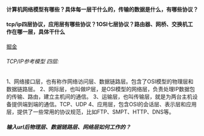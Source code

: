 #### 计算机网络模型有哪些？具体每一层干什么的，传输的数据是什么，有哪些协议？
#### tcp/ip四层协议，应用层有哪些协议？1OSI七层协议？路由器、网桥、交换机工作在哪一层，具体干什么
[掘金](https://juejin.cn/post/7037011384575475743#heading-0)

###### TCP/IP参考模型 四层:
1、网络接口层，也有称作网络访问层、数据链路层。包含了OSI模型的物理层和数据链路层。
2、网际层，也叫做IP层，是OSI模型的网络层，负责处理IP数据包的传输、路由，建立主机间的通信。
3、运输层，也叫传输层，就是为两台主机设备提供端到端的通信。TCP、UDP
4、应用层，包含OSI的会话层、表示层和应用层，提供了一些常用的协议规范，比如FTP、SMPT、HTTP、DNS等。


##### 输入url后物理层、数据链路层、网络层如何工作的？
